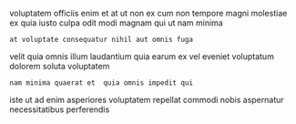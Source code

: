 <!--
title: Centralized content-based workforce
author: Meaghan
date: 2014-11-05-1010
link: 2014-11-05-1010-centralized-content-based-workforce
tags: [icons,JQuery,params,Backbone]
-->

voluptatem officiis enim et at ut non
ex cum non tempore
magni molestiae ex
quia iusto culpa odit modi magnam qui ut nam minima
 	at voluptate consequatur nihil aut omnis fuga
velit  quia omnis illum laudantium quia earum ex
vel eveniet voluptatum dolorem soluta voluptatem
 	nam minima quaerat et  quia omnis impedit qui
iste ut ad enim asperiores
voluptatem  repellat commodi nobis aspernatur necessitatibus perferendis